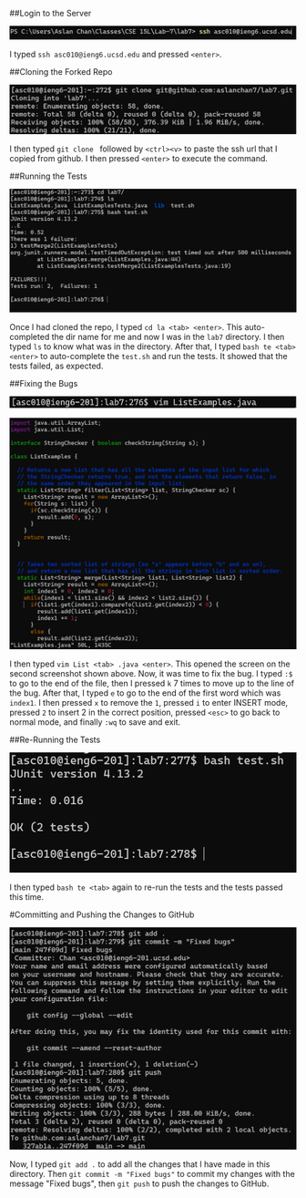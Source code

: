##Login to the Server

![Image](lab4/lab-report-4-ss1.png)

I typed `ssh asc010@ieng6.ucsd.edu` and pressed `<enter>`.

##Cloning the Forked Repo

![Image](lab4/lab-report-4-ss2.png)

I then typed `git clone ` followed by `<ctrl><v>` to paste the ssh url that I copied from github. I then pressed `<enter>` to execute the command.

##Running the Tests

![Image](lab4/lab-report-4-ss3.png)

Once I had cloned the repo, I typed `cd la <tab> <enter>`. This auto-completed the dir name for me and now I was in the `lab7` directory. I then typed `ls` to know what was in the directory. After that, I typed `bash te <tab> <enter>` to auto-complete the `test.sh` and run the tests. It showed that the tests failed, as expected.

##Fixing the Bugs

![Image](lab4/lab-report-4-ss4.png)

![Image](lab4/lab-report-4-ss5.png)

I then typed `vim List <tab> .java <enter>`. This opened the screen on the second screenshot shown above. Now, it was time to fix the bug. I typed `:$` to go to the end of the file, then I pressed `k` 7 times to move up to the line of the bug. After that, I typed `e` to go to the end of the first word which was `index1`. I then pressed `x` to remove the `1`, pressed `i` to enter INSERT mode, pressed `2` to insert 2 in the correct position, pressed `<esc>` to go back to normal mode, and finally `:wq` to save and exit.

##Re-Running the Tests

![Image](lab4/lab-report-4-ss6.png)

I then typed `bash te <tab>` again to re-run the tests and the tests passed this time.

#Committing and Pushing the Changes to GitHub

![Image](lab4/lab-report-4-ss7.png)

Now, I typed `git add .` to add all the changes that I have made in this directory. Then `git commit -m "Fixed bugs"` to commit my changes with the message "Fixed bugs", then `git push` to push the changes to GitHub.
